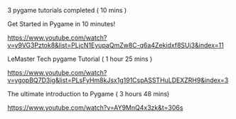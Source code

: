 
3 pygame tutorials completed   ( 10 mins ) 

Get Started in Pygame in 10 minutes!

https://www.youtube.com/watch?v=y9VG3Pztok8&list=PLjcN1EyupaQmZw8C-q6a4Zekidxf8SUj3&index=11

LeMaster Tech pygame Tutorial   ( 1 hour 25 mins ) 

https://www.youtube.com/watch?v=ygopBQ7D3ig&list=PLsFyHm8kJsx1g191CspASSTHuLDEXZRH9&index=3

The ultimate introduction to Pygame ( 3 hours 48 mins) 

https://www.youtube.com/watch?v=AY9MnQ4x3zk&t=306s


